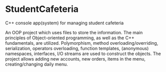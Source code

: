 # StudentCafeteria

C++ console app(system) for managing student cafeteria

An OOP project which uses files to store the information. The
main principles of Object-oriented programming, as well as the
C++ fundamentals, are utilized. Polymorphism, method
overloading/overriding, serialization, operators overloading,
function templates, (anonymous) namespaces, interfaces, I/O
streams are used to construct the objects.
The project allows adding new accounts, new orders, items in the
menu, creating/changing daily menu.

